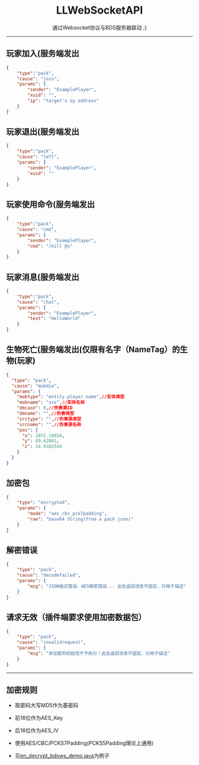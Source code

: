 # <center>LLWebSocketAPI</center>

<center>通过Websocket协议与BDS服务器联动 ;)</center>

***

## 玩家加入(服务端发出

```json
{
    "type":"pack",
    "cause": "join",
    "params": {
        "sender": "ExamplePlayer",
        "xuid": "",
        "ip": "target's ip address"
    }
}
```

## 玩家退出(服务端发出

```json
{
    "type":"pack",
    "cause": "left",
    "params": {
        "sender": "ExamplePlayer",
        "xuid": ""
    }
}
```

## 玩家使用命令(服务端发出

```json
{
    "type":"pack",
    "cause": "cmd",
    "params": {
        "sender": "ExamplePlayer",
        "cmd": "/kill @s"
    }
}
```
## 玩家消息(服务端发出


```json
{
    "type":"pack",
    "cause": "chat",
    "params": {
        "sender": "ExamplePlayer",
        "text": "HelloWorld"
    }
}
```
## 生物死亡(服务端发出(仅限有名字（NameTag）的生物(玩家)

```json
{
  "type": "pack",
  "cause": "mobdie",
  "params": {
    "mobtype": "entity.player.name",//实体类型
    "mobname": "xxx",//实体名称
    "dmcase": 0,//伤害源ID
    "dmname": "",//伤害类型
    "srctype": "",//伤害源类型
    "srcname": "",//伤害源名称
    "pos": {
      "x": 1072.10034,
      "y": 69.62001,
      "z": 14.9382544
    }
  }
}
```

## 加密包

```json
{
    "type": "encrypted",
    "params": {
        "mode": "aes_cbc_pck7padding",
        "raw": "base64 String(from a pack json)"
    }
}
```

## 解密错误

```json
{
    "type": "pack",
    "cause": "decodefailed",
    "params": {
        "msg": "JSON格式错误、AES解密错误... 此处返回消息不固定，只用于描述"
    }
}
```

## 请求无效（插件端要求使用加密数据包）

```json
{
    "type": "pack",
    "cause": "invalidrequest",
    "params": {
        "msg": "未加密的初始包不予执行！此处返回消息不固定，只用于描述"
    }
}
```

***

## 加密规则

 - 取密码大写MD5作为基密码  

 - 前16位作为AES_Key  

 - 后16位作为AES_IV  

 - 使用AES/CBC/PCKS7Padding(PCKS5Padding理论上通用)  

 - 见[en_decrypt_bdxws_demo.java](https://github.com/WangYneos/BDXWebSocket/blob/master/en_decrypt_bdxws_demo.java)为例子